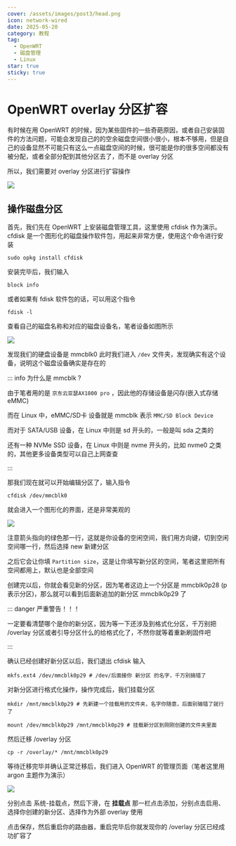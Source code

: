 ```yaml
---
cover: /assets/images/post3/head.png
icon: network-wired
date: 2025-05-20
category: 教程
tag:
  - OpenWRT
  - 磁盘管理
  - Linux
star: true
sticky: true
---
```


# OpenWRT overlay 分区扩容

有时候在用 OpenWRT 的时候，因为某些固件的一些奇葩原因，或者自己安装固件的方法问题，可能会发现自己的的空余磁盘空间很小很小，根本不够用，但是自己的设备显然不可能只有这么一点磁盘空间的时候，很可能是你的很多空间都没有被分配，或者全部分配到其他分区去了，而不是 overlay 分区

所以，我们需要对 overlay 分区进行扩容操作

![](/assets/images/post3/img1.png)

## 操作磁盘分区

首先，我们先在 OpenWRT 上安装磁盘管理工具，这里使用 cfdisk 作为演示。cfdisk 是一个图形化的磁盘操作软件包，用起来非常方便，使用这个命令进行安装

```shell
sudo opkg install cfdisk
```

安装完毕后，我们输入

```shell
block info
```

或者如果有 fdisk 软件包的话，可以用这个指令

```shell
fdisk -l
```

查看自己的磁盘名称和对应的磁盘设备名，笔者设备如图所示

![](/assets/images/post3/img2.png)

发现我们的硬盘设备是 mmcblk0 此时我们进入 `/dev` 文件夹，发现确实有这个设备，说明这个磁盘设备确实是存在的

::: info 为什么是 mmcblk ?

由于笔者用的是 `京东云亚瑟AX1800 pro` ，因此他的存储设备是闪存(嵌入式存储 eMMC)

而在 Linux 中，eMMC/SD卡 设备就是 mmcblk 表示 `MMC/SD Block Device`

而对于 SATA/USB 设备，在 Linux 中则是 sd 开头的，一般是叫 sda 之类的

还有一种 NVMe SSD 设备，在 Linux 中则是 nvme 开头的，比如 nvme0 之类的，其他更多设备类型可以自己上网查查

:::

那我们现在就可以开始编辑分区了，输入指令

```shell
cfdisk /dev/mmcblk0
```

就会进入一个图形化的界面，还是非常美观的

![](/assets/images/post3/img3.png)

注意箭头指向的绿色那一行，这就是你设备的空闲空间，我们用方向键，切到空闲空间哪一行，然后选择 new 新建分区

之后它会让你填 `Partition size`，这是让你填写新分区的空间，笔者这里把所有空间都用上，默认也是全部空间

创建完以后，你就会看见新的分区，因为笔者这边上一个分区是 mmcblk0p28 (p表示分区)，那么就可以看到后面新追加的新分区 mmcblk0p29 了

::: danger 严重警告！！！

一定要看清楚哪个是你的新分区，因为等一下还涉及到格式化分区，千万别把 /overlay 分区或者引导分区什么的给格式化了，不然你就等着重新刷固件吧

:::

确认已经创建好新分区以后，我们退出 cfdisk 输入

```shell
mkfs.ext4 /dev/mmcblk0p29 # /dev/后面接你 新分区 的名字，千万别搞错了
```

对新分区进行格式化操作，操作完成后，我们挂载分区

```shell
mkdir /mnt/mmcblk0p29 # 先新建一个挂载用的文件夹，名字你随意，后面别输错了就行了

mount /dev/mmcblk0p29 /mnt/mmcblk0p29 # 挂载新分区到刚刚创建的文件夹里面
```

然后迁移 /overlay 分区

```shell
cp -r /overlay/* /mnt/mmcblk0p29
```

等待迁移完毕并确认正常迁移后，我们进入 OpenWRT 的管理页面（笔者这里用 argon 主题作为演示）

![](/assets/images/post3/img4.png)

分别点击 系统-挂载点，然后下滑，在 **挂载点** 那一栏点击添加，分别点击启用、选择你创建的新分区、选择作为外部 overlay 使用

点击保存，然后重启你的路由器，重启完毕后你就发现你的 /overlay 分区已经成功扩容了